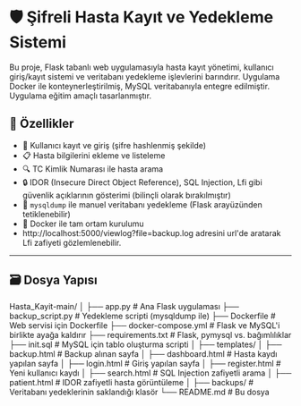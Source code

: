 # 🛡️ Şifreli Hasta Kayıt ve Yedekleme Sistemi

Bu proje, Flask tabanlı web uygulamasıyla hasta kayıt yönetimi, kullanıcı giriş/kayıt sistemi ve veritabanı yedekleme işlevlerini barındırır. Uygulama Docker ile konteynerleştirilmiş, MySQL veritabanıyla entegre edilmiştir.
Uygulama eğitim amaçlı tasarlanmıştır.

## 🚀 Özellikler

- 👤 Kullanıcı kayıt ve giriş (şifre hashlenmiş şekilde)
- 📋 Hasta bilgilerini ekleme ve listeleme
- 🔍 TC Kimlik Numarası ile hasta arama
- 🔒 IDOR (Insecure Direct Object Reference), SQL Injection, Lfi gibi güvenlik açıklarının gösterimi (bilinçli olarak bırakılmıştır)
- 🧾 `mysqldump` ile manuel veritabanı yedekleme (Flask arayüzünden tetiklenebilir)
- 🐳 Docker ile tam ortam kurulumu
- http://localhost:5000/viewlog?file=backup.log adresini url'de aratarak Lfi zafiyeti gözlemlenebilir. 

---

## 🗃️ Dosya Yapısı
Hasta_Kayit-main/
│
├── app.py                  # Ana Flask uygulaması
├── backup_script.py        # Yedekleme scripti (mysqldump ile)
├── Dockerfile              # Web servisi için Dockerfile
├── docker-compose.yml      # Flask ve MySQL'i birlikte ayağa kaldırır
├── requirements.txt        # Flask, pymysql vs. bağımlılıklar
├── init.sql                # MySQL için tablo oluşturma scripti
│
├── templates/
│   ├── backup.html         # Backup alınan sayfa
│   ├── dashboard.html      # Hasta kaydı yapılan sayfa
│   ├── login.html          # Giriş yapılan sayfa
│   ├── register.html       # Yeni kullanıcı kaydı
│   ├── search.html         # SQL Injection zafiyetli arama
│   ├── patient.html        # IDOR zafiyetli hasta görüntüleme
│
├── backups/                # Veritabanı yedeklerinin saklandığı klasör
└── README.md               # Bu dosya
